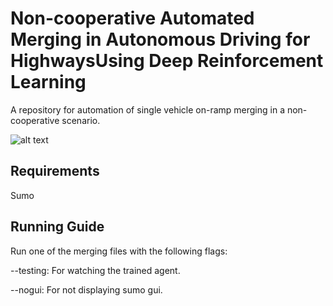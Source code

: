 # Non-cooperative Automated Merging in Autonomous Driving for HighwaysUsing Deep Reinforcement Learning

A repository for automation of single vehicle on-ramp merging in a non-cooperative scenario. 

![alt text](http://url/to/img.png)


## Requirements 
Sumo

## Running Guide

Run one of the merging files with the following flags:

--testing: For watching the trained agent.

--nogui: For not displaying sumo gui. 
